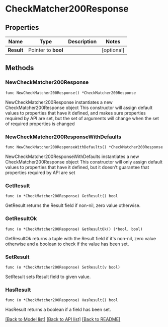 # CheckMatcher200Response

## Properties

Name | Type | Description | Notes
------------ | ------------- | ------------- | -------------
**Result** | Pointer to **bool** |  | [optional] 

## Methods

### NewCheckMatcher200Response

`func NewCheckMatcher200Response() *CheckMatcher200Response`

NewCheckMatcher200Response instantiates a new CheckMatcher200Response object
This constructor will assign default values to properties that have it defined,
and makes sure properties required by API are set, but the set of arguments
will change when the set of required properties is changed

### NewCheckMatcher200ResponseWithDefaults

`func NewCheckMatcher200ResponseWithDefaults() *CheckMatcher200Response`

NewCheckMatcher200ResponseWithDefaults instantiates a new CheckMatcher200Response object
This constructor will only assign default values to properties that have it defined,
but it doesn't guarantee that properties required by API are set

### GetResult

`func (o *CheckMatcher200Response) GetResult() bool`

GetResult returns the Result field if non-nil, zero value otherwise.

### GetResultOk

`func (o *CheckMatcher200Response) GetResultOk() (*bool, bool)`

GetResultOk returns a tuple with the Result field if it's non-nil, zero value otherwise
and a boolean to check if the value has been set.

### SetResult

`func (o *CheckMatcher200Response) SetResult(v bool)`

SetResult sets Result field to given value.

### HasResult

`func (o *CheckMatcher200Response) HasResult() bool`

HasResult returns a boolean if a field has been set.


[[Back to Model list]](../README.md#documentation-for-models) [[Back to API list]](../README.md#documentation-for-api-endpoints) [[Back to README]](../README.md)


